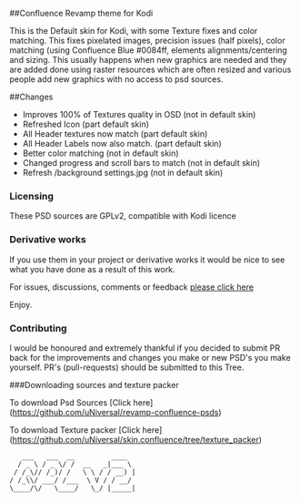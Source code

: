 ##Confluence Revamp theme for Kodi

This is the Default skin for Kodi, with some Texture fixes and color matching.
This fixes pixelated images, precision issues (half pixels), color matching (using Confluence Blue #0084ff, elements alignments/centering and sizing.
This usually happens when new graphics are needed and they are added done using raster resources which are often resized and various people add new graphics with no access to psd sources.

##Changes

*  Improves 100% of Textures quality in OSD (not in default skin)
*  Refreshed Icon (part default skin)
*  All Header textures now match (part default skin)
*  All Header Labels now also match. (part default skin)
*  Better color matching (not in default skin)
*  Changed progress and scroll bars to match (not in default skin)
*  Refresh /background settings.jpg (not in default skin)

### Licensing

These PSD sources are GPLv2, compatible with Kodi licence

### Derivative works

If you use them in your project or derivative works it would be nice to see what you have done as a result of this work.

For issues, discussions, comments or feedback [please click here](https://github.com/uNiversaI/skin.confluence/issues)

Enjoy.

### Contributing

I would be honoured and extremely thankful if you decided to submit PR back for the improvements and changes you make or new PSD's you make yourself.
PR's (pull-requests) should be submitted to this Tree.

###Downloading sources and texture packer

To download Psd Sources [Click here] (https://github.com/uNiversaI/revamp-confluence-psds)

To download Texture packer [Click here] (https://github.com/uNiversaI/skin.confluence/tree/texture_packer)

```
   ___   ___  __         ____  
  / _ \ / _ \/ /  __   _|___ \ 
 / /_\// /_)/ /   \ \ / / __) |
/ /_\\/ ___/ /___  \ V / / __/ 
\____/\/   \____/   \_/ |_____|

```
